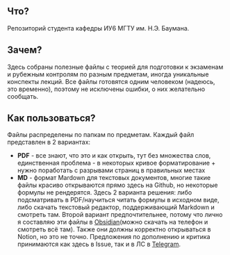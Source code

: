 ## Что?
Репозиторий студента кафедры ИУ6 МГТУ им. Н.Э. Баумана.
## Зачем?
Здесь собраны полезные файлы с теорией для подготовки к экзаменам и рубежным контролям по разным предметам, иногда уникальные конспекты лекций. Все файлы готовятся одним человеком (надеюсь, это временно), поэтому не исключены ошибки, о них желательно сообщать.
## Как пользоваться?
Файлы распределены по папкам по предметам. Каждый файл представлен в 2 вариантах:
- **PDF** - все знают, что это и как открыть, тут без множества слов, единственная проблема - в некоторых кривое форматирование + нужно поработать с разрывами страниц в правильных местах
- **MD** - формат Mardown для текстовых документов, многие такие файлы красиво открываются прямо здесь на Github, но некоторые формулы не рендерятся. Здесь 2 варианта решения: либо подсматривать в PDF/научиться читать формулы в исходном виде, либо скачать текстовый редактор, поддерживающий Markdown и смотреть там. Второй вариант предпочтительнее, потому что лично я составляю эти файлы в [Obsidian](https://obsidian.md/)(можно скачать на телефон и смотреть всё там). Также они должны корректно открываться в Notion, но это не точно.
Предложения по дополнению и критика принимаются как здесь в Issue, так и в ЛС в [Telegram](https://t.me/xterris).